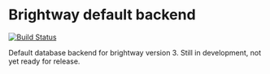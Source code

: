 # Brightway default backend

[![Build Status](https://travis-ci.org/brightway-lca/brightway-default-backend.svg?branch=master)](https://travis-ci.org/brightway-lca/brightway-default-backend)

Default database backend for brightway version 3. Still in development, not yet ready for release.
